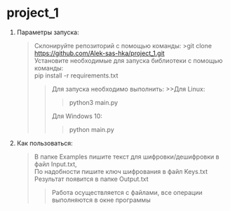 # project_1
1. Параметры запуска:
	>Склонируйте репозиторий с помощью команды:
        >git clone https://github.com/Alek-sas-hka/project_1.git \
	>Установите необходимые для запуска библиотеки с помощью команды: \
	>pip install -r requirements.txt 
	>>Для запуска необходимо выполнить:
        >>Для Linux:
	>>>python3 main.py 
	>>
	>>Для Windows 10:
	>>>python main.py
2. Как пользоваться:
	>В папке Examples пишите текст для шифровки/дешифровки в файл Input.txt, \
	>По надобности пишите ключ шифрования в файл Keys.txt \
	>Результат появится в папке Output.txt
	>>Работа осуществляется с файлами, все операции выполняются в окне программы
